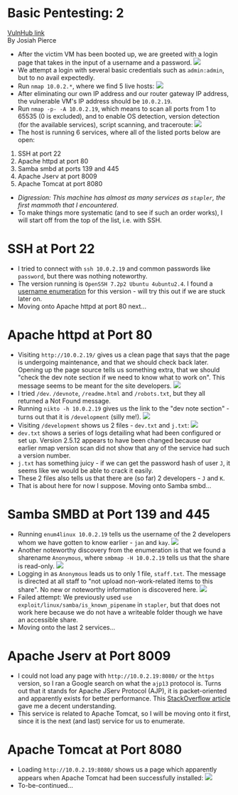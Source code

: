 # Basic Pentesting: 2
[VulnHub link](https://www.vulnhub.com/entry/basic-pentesting-2,241/)  
By Josiah Pierce  

* After the victim VM has been booted up, we are greeted with a login page that takes in the input of a username and a password.
![](/screenshots/basic-pentesting-2/loginInitial.jpg)
* We attempt a login with several basic credentials such as `admin:admin`, but to no avail expectedly.
* Run `nmap 10.0.2.*`, where we find 5 live hosts:
![](/screenshots/basic-pentesting-2/nmapScan.jpg)
* After eliminating our own IP address and our router gateway IP address, the vulnerable VM's IP address should be `10.0.2.19`.
* Run `nmap -p- -A 10.0.2.19`, which means to scan all ports from 1 to 65535 (0 is excluded), and to enable OS detection, version detection (for the available services), script scanning, and traceroute:
![](/screenshots/basic-pentesting-2/scanAllPortsandServiceVersions.jpg)
* The host is running 6 services, where all of the listed ports below are open:
1. SSH at port 22
2. Apache httpd at port 80
3. Samba smbd at ports 139 and 445
4. Apache Jserv at port 8009
5. Apache Tomcat at port 8080
* *Digression: This machine has almost as many services as `stapler`, the first mammoth that I encountered*.
* To make things more systematic (and to see if such an order works), I will start off from the top of the list, i.e. with SSH.

# SSH at Port 22
* I tried to connect with `ssh 10.0.2.19` and common passwords like `password`, but there was nothing noteworthy.
* The version running is `OpenSSH 7.2p2 Ubuntu 4ubuntu2.4`. I found a [username enumeration](https://www.exploit-db.com/exploits/40136) for this version - will try this out if we are stuck later on.
* Moving onto Apache httpd at port 80 next...

# Apache httpd at Port 80
* Visiting `http://10.0.2.19/` gives us a clean page that says that the page is undergoing maintenance, and that we should check back later. Opening up the page source tells us something extra, that we should "check the dev note section if we need to know what to work on". This message seems to be meant for the site developers.
![](/screenshots/basic-pentesting-2/siteInitialLoad.jpg)
* I tried `/dev`. `/devnote`, `/readme.html` and `/robots.txt`, but they all returned a Not Found message.
* Running `nikto -h 10.0.2.19` gives us the link to the "dev note section" - turns out that it is `/development` (silly me!).
![](/screenshots/basic-pentesting-2/niktoScan.jpg)
* Visiting `/development` shows us 2 files - `dev.txt` and `j.txt`:
![](/screenshots/basic-pentesting-2/developmentDirectoryFiles.jpg)
* `dev.txt` shows a series of logs detailing what had been configured or set up. Version 2.5.12 appears to have been changed because our earlier nmap version scan did not show that any of the service had such a version number.
* `j.txt` has something juicy - if we can get the password hash of user `J`, it seems like we would be able to crack it easily.
* These 2 files also tells us that there are (so far) 2 developers - `J` and `K`.
* That is about here for now I suppose. Moving onto Samba smbd...

# Samba SMBD at Port 139 and 445
* Running `enum4linux 10.0.2.19` tells us the username of the 2 developers whom we have gotten to know earlier - `jan` and `kay`.
![](/screenshots/basic-pentesting-2/sambaUsernameEnum.jpg)
* Another noteworthy discovery from the enumeration is that we found a sharename `Anonymous`, where `smbmap -H 10.0.2.19` tells us that the share is read-only.
![](/screenshots/basic-pentesting-2/shareEnum.jpg)
* Logging in as `Anonymous` leads us to only 1 file, `staff.txt`. The message is directed at all staff to "not upload non-work-related items to this share". No new or noteworthy information is discovered here.
![](/screenshots/basic-pentesting-2/staffTxt.jpg)
* Failed attempt: We previously used `use exploit/linux/samba/is_known_pipename` in `stapler`, but that does not work here because we do not have a writeable folder though we have an accessible share.
* Moving onto the last 2 services...

# Apache Jserv at Port 8009
* I could not load any page with `http://10.0.2.19:8080/` or the `https` version, so I ran a Google search on what the `ajp13` protocol is. Turns out that it stands for Apache JServ Protocol (AJP), it is packet-oriented and apparently exists for better performance. This [StackOverflow article](https://stackoverflow.com/questions/21757694/what-is-ajp-protocol-used-for) gave me a decent understanding.
* This service is related to Apache Tomcat, so I will be moving onto it first, since it is the next (and last) service for us to enumerate.

# Apache Tomcat at Port 8080
* Loading `http://10.0.2.19:8080/` shows us a page which apparently appears when Apache Tomcat had been successfully installed:
![](/screenshots/basic-pentesting-2/apacheTomcatInstalled.jpg)
* To-be-continued...